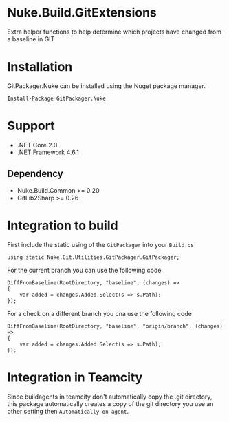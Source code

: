 # Nuke.Build.GitExtensions
Extra helper functions to help determine which projects have changed from a baseline in GIT

# Installation
GitPackager.Nuke can be installed using the Nuget package manager. 

```
Install-Package GitPackager.Nuke
```

# Support
* .NET Core 2.0
* .NET Framework 4.6.1 

## Dependency
* Nuke.Build.Common >= 0.20
* GitLib2Sharp >= 0.26

# Integration to build
First include the static using of the `GitPackager` into your `Build.cs`

```
using static Nuke.Git.Utilities.GitPackager.GitPackager;
```

For the current branch you can use the following code
```
DiffFromBaseline(RootDirectory, "baseline", (changes) =>
{
    var added = changes.Added.Select(s => s.Path);
});
```

For a check on a different branch you cna use the following code
```
DiffFromBaseline(RootDirectory, "baseline", "origin/branch", (changes) =>
{
    var added = changes.Added.Select(s => s.Path);
});
```

# Integration in Teamcity
Since buildagents in teamcity don't automatically copy the .git directory, this package automatically creates a copy of the git directory you use an other setting then `Automatically on agent`.
